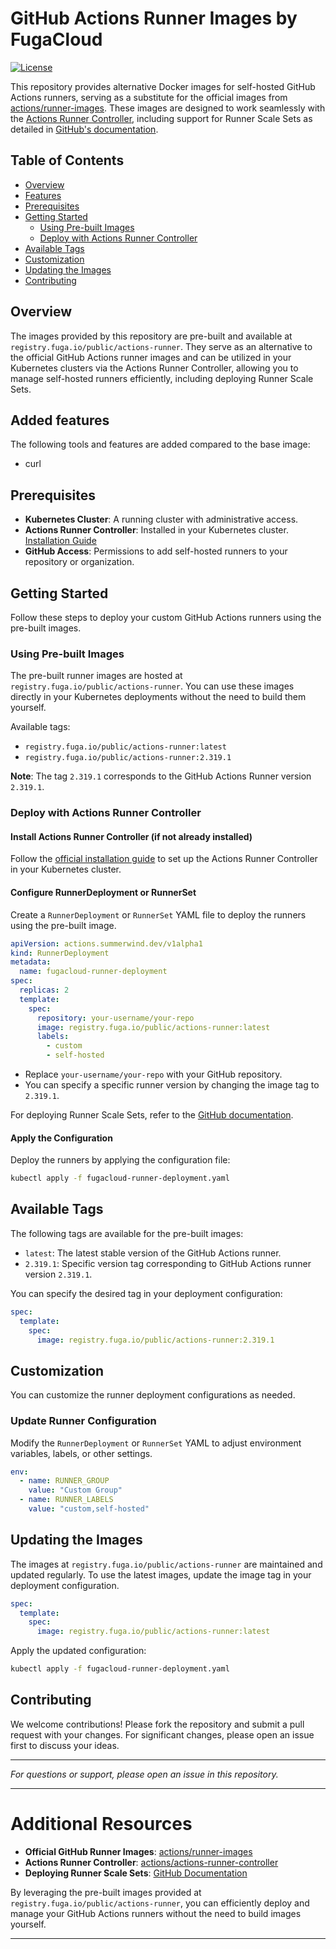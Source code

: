 # GitHub Actions Runner Images by FugaCloud

[![License](https://img.shields.io/github/license/FugaCloud/actions-runner-images)](LICENSE)

This repository provides alternative Docker images for self-hosted GitHub Actions runners, serving as a substitute for the official images from [actions/runner-images](https://github.com/actions/runner-images). These images are designed to work seamlessly with the [Actions Runner Controller](https://github.com/actions/actions-runner-controller), including support for Runner Scale Sets as detailed in [GitHub's documentation](https://docs.github.com/en/actions/hosting-your-own-runners/managing-self-hosted-runners-with-actions-runner-controller/deploying-runner-scale-sets-with-actions-runner-controller).

## Table of Contents

- [Overview](#overview)
- [Features](#added-features)
- [Prerequisites](#prerequisites)
- [Getting Started](#getting-started)
  - [Using Pre-built Images](#using-pre-built-images)
  - [Deploy with Actions Runner Controller](#deploy-with-actions-runner-controller)
- [Available Tags](#available-tags)
- [Customization](#customization)
- [Updating the Images](#updating-the-images)
- [Contributing](#contributing)

## Overview

The images provided by this repository are pre-built and available at `registry.fuga.io/public/actions-runner`. They serve as an alternative to the official GitHub Actions runner images and can be utilized in your Kubernetes clusters via the Actions Runner Controller, allowing you to manage self-hosted runners efficiently, including deploying Runner Scale Sets.

## Added features

The following tools and features are added compared to the base image:

- curl

## Prerequisites

- **Kubernetes Cluster**: A running cluster with administrative access.
- **Actions Runner Controller**: Installed in your Kubernetes cluster. [Installation Guide](https://github.com/actions/actions-runner-controller#installation)
- **GitHub Access**: Permissions to add self-hosted runners to your repository or organization.

## Getting Started

Follow these steps to deploy your custom GitHub Actions runners using the pre-built images.

### Using Pre-built Images

The pre-built runner images are hosted at `registry.fuga.io/public/actions-runner`. You can use these images directly in your Kubernetes deployments without the need to build them yourself.

Available tags:

- `registry.fuga.io/public/actions-runner:latest`
- `registry.fuga.io/public/actions-runner:2.319.1`

**Note**: The tag `2.319.1` corresponds to the GitHub Actions Runner version `2.319.1`.

### Deploy with Actions Runner Controller

#### Install Actions Runner Controller (if not already installed)

Follow the [official installation guide](https://github.com/actions/actions-runner-controller#installation) to set up the Actions Runner Controller in your Kubernetes cluster.

#### Configure RunnerDeployment or RunnerSet

Create a `RunnerDeployment` or `RunnerSet` YAML file to deploy the runners using the pre-built image.

```yaml
apiVersion: actions.summerwind.dev/v1alpha1
kind: RunnerDeployment
metadata:
  name: fugacloud-runner-deployment
spec:
  replicas: 2
  template:
    spec:
      repository: your-username/your-repo
      image: registry.fuga.io/public/actions-runner:latest
      labels:
        - custom
        - self-hosted
```

- Replace `your-username/your-repo` with your GitHub repository.
- You can specify a specific runner version by changing the image tag to `2.319.1`.

For deploying Runner Scale Sets, refer to the [GitHub documentation](https://docs.github.com/en/actions/hosting-your-own-runners/managing-self-hosted-runners-with-actions-runner-controller/deploying-runner-scale-sets-with-actions-runner-controller).

#### Apply the Configuration

Deploy the runners by applying the configuration file:

```bash
kubectl apply -f fugacloud-runner-deployment.yaml
```

## Available Tags

The following tags are available for the pre-built images:

- `latest`: The latest stable version of the GitHub Actions runner.
- `2.319.1`: Specific version tag corresponding to GitHub Actions runner version `2.319.1`.

You can specify the desired tag in your deployment configuration:

```yaml
spec:
  template:
    spec:
      image: registry.fuga.io/public/actions-runner:2.319.1
```

## Customization

You can customize the runner deployment configurations as needed.

### Update Runner Configuration

Modify the `RunnerDeployment` or `RunnerSet` YAML to adjust environment variables, labels, or other settings.

```yaml
env:
  - name: RUNNER_GROUP
    value: "Custom Group"
  - name: RUNNER_LABELS
    value: "custom,self-hosted"
```

## Updating the Images

The images at `registry.fuga.io/public/actions-runner` are maintained and updated regularly. To use the latest images, update the image tag in your deployment configuration.

```yaml
spec:
  template:
    spec:
      image: registry.fuga.io/public/actions-runner:latest
```

Apply the updated configuration:

```bash
kubectl apply -f fugacloud-runner-deployment.yaml
```

## Contributing

We welcome contributions! Please fork the repository and submit a pull request with your changes. For significant changes, please open an issue first to discuss your ideas.

---

*For questions or support, please open an issue in this repository.*

---

# Additional Resources

- **Official GitHub Runner Images**: [actions/runner-images](https://github.com/actions/runner-images)
- **Actions Runner Controller**: [actions/actions-runner-controller](https://github.com/actions/actions-runner-controller)
- **Deploying Runner Scale Sets**: [GitHub Documentation](https://docs.github.com/en/actions/hosting-your-own-runners/managing-self-hosted-runners-with-actions-runner-controller/deploying-runner-scale-sets-with-actions-runner-controller)

By leveraging the pre-built images provided at `registry.fuga.io/public/actions-runner`, you can efficiently deploy and manage your GitHub Actions runners without the need to build images yourself.

---